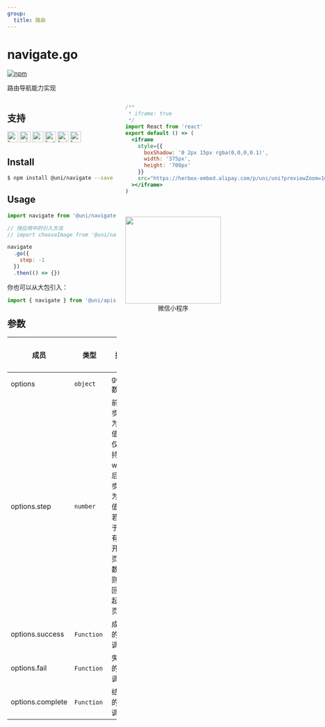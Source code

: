 ```yaml
---
group:
  title: 路由
---
```


# navigate.go

[![npm](https://img.shields.io/npm/v/@uni/navigate.svg)](https://www.npmjs.com/package/@uni/navigate)

路由导航能力实现

<div style="display: flex;flex-direction: row;justify-content: space-between;">
<div style="margin-right: 20px;max-width: 50%;">

## 支持

<img alt="browser" src="https://gw.alicdn.com/tfs/TB1uYFobGSs3KVjSZPiXXcsiVXa-200-200.svg" width="25px" height="25px" /> <img alt="miniApp" src="https://gw.alicdn.com/tfs/TB1bBpmbRCw3KVjSZFuXXcAOpXa-200-200.svg" width="25px" height="25px" title="ali miniprogram" /> <img alt="wechatMiniprogram" src="https://img.alicdn.com/tfs/TB1slcYdxv1gK0jSZFFXXb0sXXa-200-200.svg" width="25px" height="25px" title="wechatMiniprogram" /> <img alt="bytedanceMicroApp" src="https://gw.alicdn.com/tfs/TB1jFtVzO_1gK0jSZFqXXcpaXXa-200-200.svg" width="25px" height="25px" title="bytedanceMicroApp" /> <img alt="baiduSmartProgram" src="https://img.alicdn.com/imgextra/i4/O1CN01jngdBb24yGv2Fu34G_!!6000000007459-2-tps-200-200.png" width="25px" height="25px" title="百度小程序" /> <img alt="kuaiShouMiniProgram" src="https://gw.alicdn.com/imgextra/i4/O1CN01kzmJMM24jcFEzp5Wv_!!6000000007427-2-tps-200-200.png" width="25px" height="25px" title="快手小程序" />

## Install

```bash
$ npm install @uni/navigate --save
```

## Usage

```javascript
import navigate from '@uni/navigate'

// 快应用中的引入方法
// import chooseImage from '@uni/navigate/lib/quickapp;

navigate
  .go({
    step: -1
  })
  .then(() => {})
```

你也可以从大包引入：

```javascript
import { navigate } from '@uni/apis'
```

## 参数

| 成员             | 类型        | 描述                                                                                 | 必选 | 默认值 |
| ---------------- | ----------- | ------------------------------------------------------------------------------------ | ---- | ------ |
| options          | `object`    | go 参数                                                                              | 是   | -      |
| options.step     | `number`    | 前进步数为正值且仅支持 web，后退步数为负值，若大于现有打开的页面数，则返回到起始页。 | 是   | -      |
| options.success  | `Function`  | 成功的回调                                                                           | 否   | -      |
| options.fail     | `Function`  | 失败的回调                                                                           | 否   | -      |
| options.complete | `Function`  | 结束的回调                                                                           | 否   | -      |

</div>
<div>

```jsx | inline
/**
 * iframe: true
 */
import React from 'react'
export default () => (
  <iframe
    style={{
      boxShadow: '0 2px 15px rgba(0,0,0,0.1)',
      width: '375px',
      height: '700px'
    }}
    src="https://herbox-embed.alipay.com/p/uni/uni?previewZoom=100&view=preview&defaultPage=pages/navigate/index&topSlider=false"
  ></iframe>
)
```

<div style="display: flex;margin-top: 50px;">
  <div>
    <img src="https://img.alicdn.com/imgextra/i1/O1CN01Ky8HXS23ytpewgaAV_!!6000000007325-0-tps-688-630.jpg" width="220" height="200" />
    <div style="text-align: center;">微信小程序</div>
  </div>
</div>
</div>
</div>
